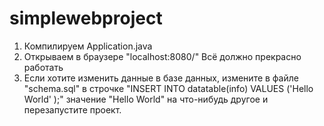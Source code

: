 # simplewebproject
1. Компилируем Application.java
2. Открываем в браузере "localhost:8080/"
   Всё должно прекрасно работать
3. Если хотите изменить данные в базе данных, измените в файле "schema.sql" в строчке 
"INSERT INTO datatable(info) VALUES ('Hello World' );"
значение "Hello World" на что-нибудь другое и перезапустите проект.
